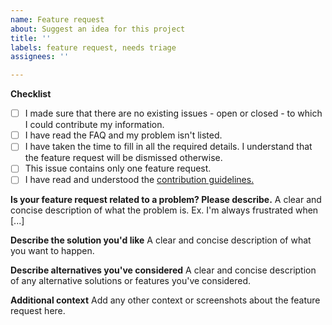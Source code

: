 ```yaml
---
name: Feature request
about: Suggest an idea for this project
title: ''
labels: feature request, needs triage
assignees: ''

---
```


**Checklist**
 - [ ] I made sure that there are no existing issues - open or closed - to which I could contribute my information.
 - [ ]  I have read the FAQ and my problem isn't listed.
 - [ ]  I have taken the time to fill in all the required details. I understand that the feature request will be dismissed otherwise.
 - [ ]  This issue contains only one feature request.
 - [ ]  I have read and understood the [contribution guidelines.](https://github.com/FossifyOrg/General-Discussion?tab=readme-ov-file#contribution-rules-for-developers)

**Is your feature request related to a problem? Please describe.**
A clear and concise description of what the problem is. Ex. I'm always frustrated when [...]

**Describe the solution you'd like**
A clear and concise description of what you want to happen.

**Describe alternatives you've considered**
A clear and concise description of any alternative solutions or features you've considered.

**Additional context**
Add any other context or screenshots about the feature request here.
